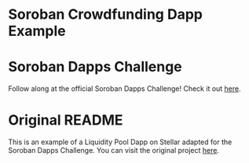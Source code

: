 Soroban Crowdfunding Dapp Example
=================================

# Soroban Dapps Challenge

Follow along at the official Soroban Dapps Challenge! Check it out [here](https://soroban.stellar.org/dapps/dapp-challenges/challenge-2-liquidity-pool).

# Original README

This is an example of a Liquidity Pool Dapp on Stellar adapted for the Soroban Dapps Challenge. You can visit the original project [here](https://github.com/CheesecakeLabs/soroban-dapps/tree/main/liquidity-pool).